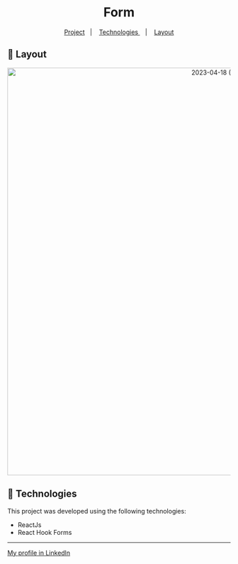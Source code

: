 <h1 align="center"> Form </h1>

<p align="center">
  <a href="#-project">Project</a>&nbsp;&nbsp;&nbsp;|&nbsp;&nbsp;&nbsp;
  <a href="#-tecnologias"> Technologies </a>&nbsp;&nbsp;&nbsp;|&nbsp;&nbsp;&nbsp;
  <a href="#-layout">Layout</a>
</p>

## 🔖 Layout

<p align="center">
<img width="918" alt="2023-04-18 (2)" src="https://user-images.githubusercontent.com/122055576/232755312-5a2c1bf4-0a2a-4c3d-b581-0117f22364a8.png">
</p>


## 🚀 Technologies

This project was developed using the following technologies:

- ReactJs
- React Hook Forms

---

[My profile in Linkedln](https://www.linkedin.com/in/felipenobrg)
